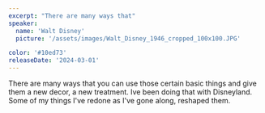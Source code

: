 ```yaml
---
excerpt: "There are many ways that"
speaker:
  name: 'Walt Disney'
  picture: '/assets/images/Walt_Disney_1946_cropped_100x100.JPG'

color: '#10ed73'
releaseDate: '2024-03-01'
---
```

There are many ways that you can use those certain basic things and give them a new decor, a new treatment. Ive been doing that with Disneyland. Some of my things I've redone as I've gone along, reshaped them.
